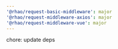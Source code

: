 ```yaml
---
'@rhao/request-basic-middleware': major
'@rhao/request-middleware-axios': major
'@rhao/request-middleware-vue': major
---
```


chore: update deps
